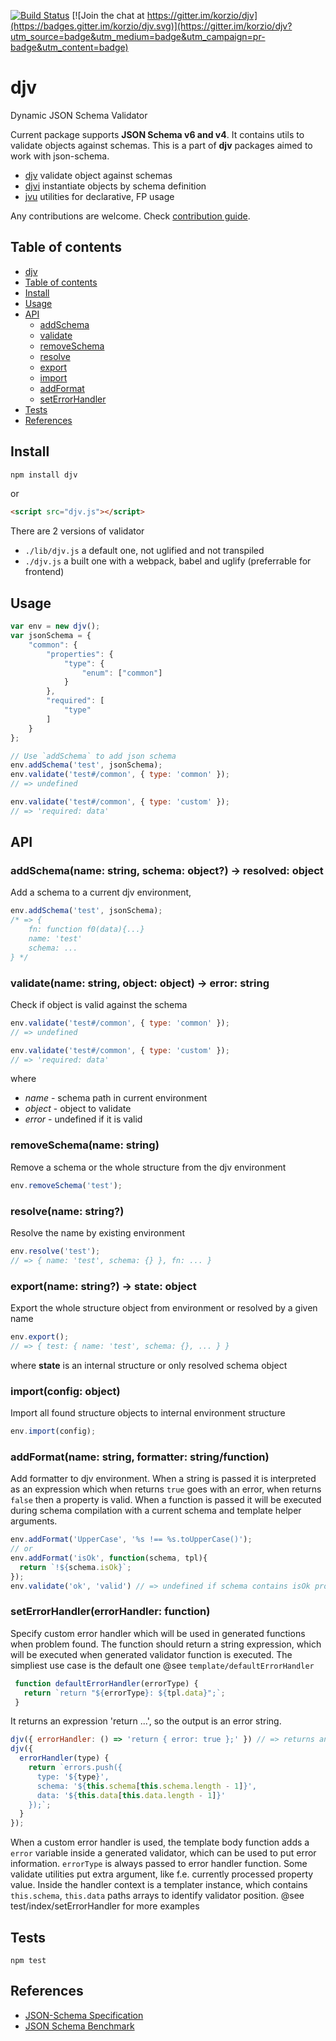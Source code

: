 [![Build Status](https://travis-ci.org/korzio/djv.svg?branch=master)](https://travis-ci.org/korzio/djv)
[![Join the chat at https://gitter.im/korzio/djv](https://badges.gitter.im/korzio/djv.svg)](https://gitter.im/korzio/djv?utm_source=badge&utm_medium=badge&utm_campaign=pr-badge&utm_content=badge)

# djv <a name="title"></a>

Dynamic JSON Schema Validator

Current package supports **JSON Schema v6 and v4**. It contains utils to validate objects against schemas.
This is a part of **djv** packages aimed to work with json-schema.

- [djv](https://github.com/korzio/djv) validate object against schemas
- [djvi](https://github.com/korzio/djvi) instantiate objects by schema definition
- [jvu](https://github.com/korzio/jvu) utilities for declarative, FP usage

Any contributions are welcome. Check [contribution guide](./CONTRIBUTING.md).

## Table of contents <a name="content"></a>

* [djv](#title)
* [Table of contents](#content)
* [Install](#install)
* [Usage](#usage)
* [API](#api)
  * [addSchema](#addSchema)
  * [validate](#validate)
  * [removeSchema](#removeSchema)
  * [resolve](#resolve)
  * [export](#export)
  * [import](#import)
  * [addFormat](#addFormat)
  * [setErrorHandler](#errorHandler)
* [Tests](#tests)
* [References](#references)

## Install <a name="install"></a>

```bash
npm install djv
```

or

```html
<script src="djv.js"></script>
```

There are 2 versions of validator

- `./lib/djv.js` a default one, not uglified and not transpiled
- `./djv.js` a built one with a webpack, babel and uglify (preferrable for frontend)

## Usage <a name="usage"></a>

```javascript
var env = new djv();
var jsonSchema = {
    "common": {
        "properties": {
            "type": {
                "enum": ["common"]
            }
        },
        "required": [
            "type"
        ]
    }
};

// Use `addSchema` to add json schema
env.addSchema('test', jsonSchema);
env.validate('test#/common', { type: 'common' });
// => undefined

env.validate('test#/common', { type: 'custom' });
// => 'required: data'
```

## API <a name="api"></a>

### addSchema(name: string, schema: object?) -> resolved: object <a name="addSchema"></a>

Add a schema to a current djv environment,

```javascript
env.addSchema('test', jsonSchema);
/* => {
    fn: function f0(data){...}
    name: 'test'
    schema: ...
} */
```

### validate(name: string, object: object) -> error: string <a name="validate"></a>

Check if object is valid against the schema

```javascript
env.validate('test#/common', { type: 'common' });
// => undefined

env.validate('test#/common', { type: 'custom' });
// => 'required: data'
```

where

* *name* - schema path in current environment
* *object* - object to validate
* *error* - undefined if it is valid

### removeSchema(name: string) <a name="removeSchema"></a>

Remove a schema or the whole structure from the djv environment

```javascript
env.removeSchema('test');
```

### resolve(name: string?) <a name="resolve"></a>

Resolve the name by existing environment

```javascript
env.resolve('test');
// => { name: 'test', schema: {} }, fn: ... }
```

### export(name: string?) -> state: object <a name="export"></a>

Export the whole structure object from environment or resolved by a given name

```javascript
env.export();
// => { test: { name: 'test', schema: {}, ... } }
```

where **state** is an internal structure or only resolved schema object

### import(config: object) <a name="import"></a>

Import all found structure objects to internal environment structure

```javascript
env.import(config);
```

### addFormat(name: string, formatter: string/function) <a name="addFormat"></a>

Add formatter to djv environment. When a string is passed it is interpreted as an expression which when returns `true` goes with an error, when returns `false` then a property is valid. When a function is passed it will be executed during schema compilation with a current schema and template helper arguments.

```javascript
env.addFormat('UpperCase', '%s !== %s.toUpperCase()');
// or
env.addFormat('isOk', function(schema, tpl){
  return `!${schema.isOk}`;
});
env.validate('ok', 'valid') // => undefined if schema contains isOk property
```

### setErrorHandler(errorHandler: function) <a name="errorHandler"></a>

Specify custom error handler which will be used in generated functions when problem found.
The function should return a string expression, which will be executed when generated validator function is executed. The simpliest use case is the default one @see `template/defaultErrorHandler`
```javascript
 function defaultErrorHandler(errorType) {
   return `return "${errorType}: ${tpl.data}";`;
 }
```
It returns an expression 'return ...', so the output is an error string.

```javascript
djv({ errorHandler: () => 'return { error: true };' }) // => returns an object
djv({
  errorHandler(type) {
    return `errors.push({
      type: '${type}',
      schema: '${this.schema[this.schema.length - 1]}',
      data: '${this.data[this.data.length - 1]}'
    });`;
  }
});
```
When a custom error handler is used, the template body function adds a `error` variable inside a generated validator, which can be used to put error information. `errorType` is always passed to error handler function. Some validate utilities put extra argument, like f.e. currently processed property value. Inside the handler context is a templater instance, which contains `this.schema`, `this.data` paths arrays to identify validator position.
@see test/index/setErrorHandler for more examples


## Tests <a name="tests"></a>

```
npm test
```

## References <a name="references"></a>

* [JSON-Schema Specification](http://json-schema.org/)
* [JSON Schema Benchmark](https://github.com/ebdrup/json-schema-benchmark)

<!---

## What relative tasks can be? Why use json-schema?

### Meta programming

What is [generate-function](https://www.npmjs.com/package/generate-function)? How to write well-optimized functions?

- Templates
- Validators

### Goals

- keep structure and code clean

in is-my-json-schema-valid and jjv packages structure is - one file

- add architecture ability to set instantiate and randomize data
- fast validation
- normal speed generation

### Refactoring jjv

- splitted into files
- updated variable names

### Refactoring for generated function

investigate c++ inline functions

- is-my-json-valid implementation
- got a generated-function
- updated generated function with few methods - resolve, error, etc, cache - Maybe it is better to use some meta language for it?

### Optimized things

- Added Measured
- Describe All measurements

### Google Closure Advanced

- features
- what is used
- why still need optimizations

## TODO

### Todo Optimizations List

- generatedNonReffunctions 1377, generatedfunctionsUsed 3003 - make fn.if function, and transport scope/context/state to generate function
- update ref usage for non-ref inline functions - if a linke does not contain refs inside (can be easily checked by json.stringify), it should be a regular if-else consequence as well - Optimize small schemas (like in allOf example - don't generate function, althought return context)
- [if optimization](http://jsperf.com/ifs-vs-expression)?
- [killing optimization](http://habrahabr.ru/company/mailru/blog/273839/)

### General

- [asmjs compile step](http://ejohn.org/blog/asmjs-javascript-compile-target/)
- [compile with google closure or smth](https://www.npmjs.com/package/google-closure-compiler)
- $data
- add posibility to customize validators
- add nested tests
- add tests to [resolve](http://tools.ietf.org/html/draft-zyp-json-schema-04#section-7.2.4)

-->
